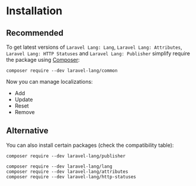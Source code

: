 # Installation

## Recommended

To get latest versions of `Laravel Lang: Lang`, `Laravel Lang: Attributes`, `Laravel Lang: HTTP Statuses` and `Laravel Lang: Publisher` simplify require the package
using [Composer](https://getcomposer.org): 

```bash:no-line-numbers
composer require --dev laravel-lang/common
```

Now you can manage localizations:

* Add
* Update
* Reset
* Remove

## Alternative

You can also install certain packages (check the compatibility table):

```bash:no-line-numbers
composer require --dev laravel-lang/publisher

composer require --dev laravel-lang/lang
composer require --dev laravel-lang/attributes
composer require --dev laravel-lang/http-statuses
```
